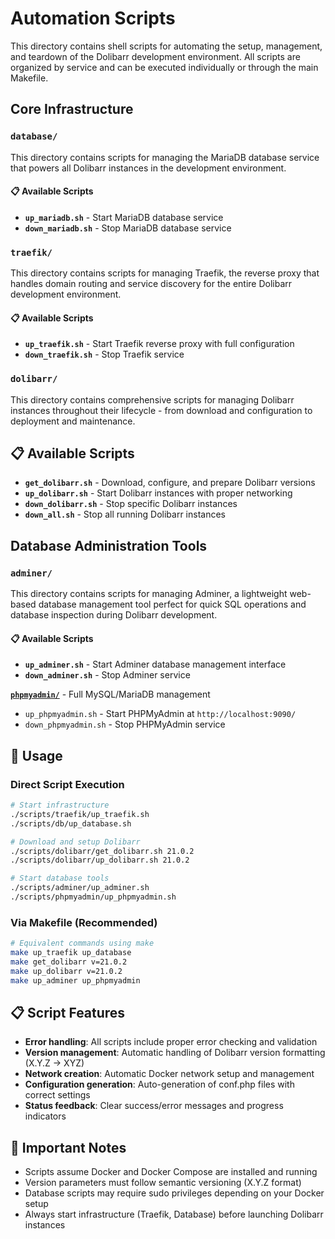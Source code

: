 # Automation Scripts

This directory contains shell scripts for automating the setup, management, and teardown of the Dolibarr development environment. All scripts are organized by service and can be executed individually or through the main Makefile.

## Core Infrastructure

### **`database/`**

This directory contains scripts for managing the MariaDB database service that powers all Dolibarr instances in the development environment.

#### 📋 Available Scripts

- **`up_mariadb.sh`** - Start MariaDB database service
- **`down_mariadb.sh`** - Stop MariaDB database service

### **`traefik/`**

This directory contains scripts for managing Traefik, the reverse proxy that handles domain routing and service discovery for the entire Dolibarr development environment.

#### 📋 Available Scripts

- **`up_traefik.sh`** - Start Traefik reverse proxy with full configuration
- **`down_traefik.sh`** - Stop Traefik service

### **`dolibarr/`**

This directory contains comprehensive scripts for managing Dolibarr instances throughout their lifecycle - from download and configuration to deployment and maintenance.

## 📋 Available Scripts

- **`get_dolibarr.sh`** - Download, configure, and prepare Dolibarr versions
- **`up_dolibarr.sh`** - Start Dolibarr instances with proper networking
- **`down_dolibarr.sh`** - Stop specific Dolibarr instances
- **`down_all.sh`** - Stop all running Dolibarr instances

## Database Administration Tools

### **`adminer/`**

This directory contains scripts for managing Adminer, a lightweight web-based database management tool perfect for quick SQL operations and database inspection during Dolibarr development.

#### 📋 Available Scripts

- **`up_adminer.sh`** - Start Adminer database management interface
- **`down_adminer.sh`** - Stop Adminer service

**[`phpmyadmin/`](phpmyadmin/README.md)** - Full MySQL/MariaDB management

- `up_phpmyadmin.sh` - Start PHPMyAdmin at `http://localhost:9090/`
- `down_phpmyadmin.sh` - Stop PHPMyAdmin service

## 🔧 Usage

### Direct Script Execution

```bash
# Start infrastructure
./scripts/traefik/up_traefik.sh
./scripts/db/up_database.sh

# Download and setup Dolibarr
./scripts/dolibarr/get_dolibarr.sh 21.0.2
./scripts/dolibarr/up_dolibarr.sh 21.0.2

# Start database tools
./scripts/adminer/up_adminer.sh
./scripts/phpmyadmin/up_phpmyadmin.sh
```

### Via Makefile (Recommended)

```bash
# Equivalent commands using make
make up_traefik up_database
make get_dolibarr v=21.0.2
make up_dolibarr v=21.0.2
make up_adminer up_phpmyadmin
```

## 📋 Script Features

- **Error handling**: All scripts include proper error checking and validation
- **Version management**: Automatic handling of Dolibarr version formatting (X.Y.Z → XYZ)
- **Network creation**: Automatic Docker network setup and management
- **Configuration generation**: Auto-generation of conf.php files with correct settings
- **Status feedback**: Clear success/error messages and progress indicators

## 🚨 Important Notes

- Scripts assume Docker and Docker Compose are installed and running
- Version parameters must follow semantic versioning (X.Y.Z format)
- Database scripts may require sudo privileges depending on your Docker setup
- Always start infrastructure (Traefik, Database) before launching Dolibarr instances
